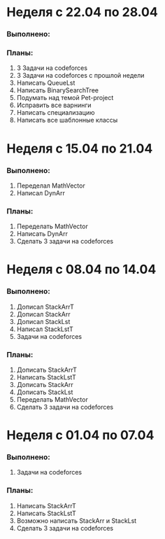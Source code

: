 # Неделя с 22.04 по 28.04

### Выполнено:

### Планы:
1) 3 Задачи на codeforces
2) 3 Задачи на codeforces с прошлой недели
3) Написать QueueLst
4) Написать BinarySearchTree
5) Подумать над темой Pet-project
6) Исправить все варнинги
7) Написать специализацию
8) Написать все шаблонные классы

# Неделя с 15.04 по 21.04

### Выполнено:
1) Переделал MathVector
2) Написал DynArr

### Планы:
1) Переделать MathVector
2) Написать DynArr
3) Сделать 3 задачи на codeforces

# Неделя с 08.04 по 14.04

### Выполнено:
1) Дописал StackArrT
2) Дописал StackArr
3) Дописал StackLst
4) Написал StackLstT
5) Задачи на codeforces

### Планы:
1) Дописать StackArrT
2) Написать StackLstT
3) Дописать StackArr 
4) Дописать StackLst
5) Переделать MathVector
6) Сделать 3 задачи на codeforces


# Неделя с 01.04 по 07.04

### Выполнено:
1) Задачи на codeforces

### Планы:
1) Написать StackArrT
2) Написать StackLstT
3) Возможно написать StackArr и StackLst
4) Сделать 3 задачи на codeforces
